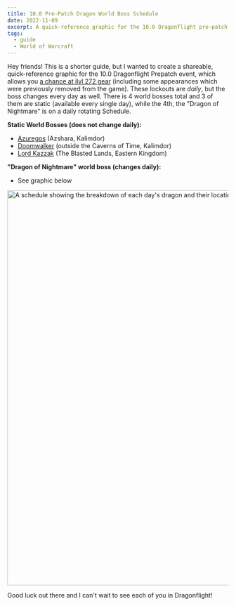 ```yaml
---
title: 10.0 Pre-Patch Dragon World Boss Schedule
date: 2022-11-09
excerpt: A quick-reference graphic for the 10.0 Dragonflight pre-patch event, which allows you a chance at ilvl 272 gear (including some appearances which were previously removed from the game).
tags:
  - guide
  - World of Warcraft
---
```


Hey friends! This is a shorter guide, but I wanted to create a shareable, quick-reference graphic for the 10.0 Dragonflight Prepatch event, which allows you [a chance at ilvl 272 gear](https://www.wowhead.com/news/world-bosses-invade-azeroth-on-wows-18th-anniversary-ilvl-272-loot-drops-329763?webhook#worldbosses-azuregos) (including some appearances which were previously removed from the game). These lockouts are <em>daily</em>, but the boss changes every day as well. There is 4 world bosses total and 3 of them are static (available every single day), while the 4th, the "Dragon of Nightmare" is on a daily rotating Schedule.

**Static World Bosses (does not change daily):**

- [Azuregos](https://www.wowhead.com/npc=6109/azuregos) (Azshara, Kalimdor)
- [Doomwalker](https://www.wowhead.com/npc=167749/doomwalker) (outside the Caverns of Time, Kalimdor)
- [Lord Kazzak](https://www.wowhead.com/npc=12397/lord-kazzak) (The Blasted Lands, Eastern Kingdom)

**"Dragon of Nightmare" world boss (changes daily):**
- See graphic below

<img class="size-full" src="https://hrothmar.com/wp-content/uploads/2022/11/Twitter-Dragon-Schedule.png" alt="A schedule showing the breakdown of each day's dragon and their location, date by date." width="1600" height="900" />

Good luck out there and I can't wait to see each of you in Dragonflight!